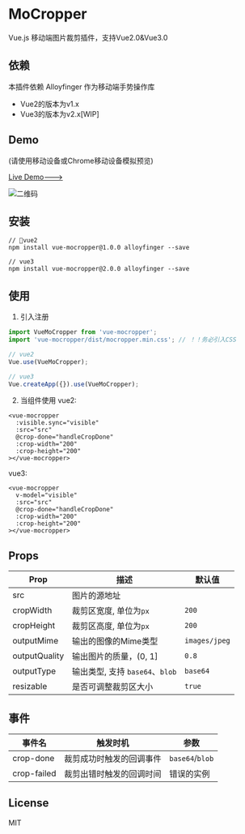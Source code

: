 # MoCropper
Vue.js 移动端图片裁剪插件，支持Vue2.0&Vue3.0

## 依赖
本插件依赖 Alloyfinger 作为移动端手势操作库

* Vue2的版本为v1.x
* Vue3的版本为v2.x[WIP]

## Demo
(请使用移动设备或Chrome移动设备模拟预览)

[Live Demo--->](https://logcas.github.io/vue-mocropper)

![二维码](https://cdn.jsdelivr.net/gh/logcas/ImageBed/vue-mocropper/qrcode.png)

## 安装
```
// vue2
npm install vue-mocropper@1.0.0 alloyfinger --save

// vue3
npm install vue-mocropper@2.0.0 alloyfinger --save
```

## 使用
1. 引入注册
```js
import VueMoCropper from 'vue-mocropper';
import 'vue-mocropper/dist/mocropper.min.css'; // ！！务必引入CSS

// vue2
Vue.use(VueMoCropper);

// vue3
Vue.createApp({}).use(VueMoCropper);
```

2. 当组件使用
vue2:
```vue
<vue-mocropper 
  :visible.sync="visible" 
  :src="src" 
  @crop-done="handleCropDone"
  :crop-width="200"
  :crop-height="200"
></vue-mocropper>
```

vue3:
```vue
<vue-mocropper 
  v-model="visible" 
  :src="src" 
  @crop-done="handleCropDone"
  :crop-width="200"
  :crop-height="200"
></vue-mocropper>
```

## Props
|Prop|描述|默认值|
|--|--|--|
|src|图片的源地址||
|cropWidth|裁剪区宽度, 单位为`px`|`200`|
|cropHeight|裁剪区高度, 单位为`px`|`200`|
|outputMime|输出的图像的Mime类型|`images/jpeg`|
|outputQuality|输出图片的质量，(0, 1]|`0.8`|
|outputType|输出类型, 支持 `base64`、`blob`|`base64`|
|resizable|是否可调整裁剪区大小|`true`|

## 事件
|事件名|触发时机|参数|
|--|--|--|
|crop-done|裁剪成功时触发的回调事件|`base64`/`blob`|
|crop-failed|裁剪出错时触发的回调时间|错误的实例|

## License
MIT